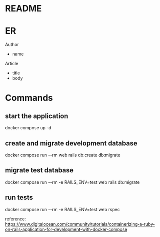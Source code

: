 # README

# ER
Author
- name

Article
- title
- body

# Commands

## start the application
docker compose up -d

## create and migrate development database
docker compose run --rm web rails db:create db:migrate

## migrate test database
docker compose run --rm -e RAILS_ENV=test web rails db:migrate

## run tests
docker compose run --rm -e RAILS_ENV=test web rspec


reference:
https://www.digitalocean.com/community/tutorials/containerizing-a-ruby-on-rails-application-for-development-with-docker-compose
